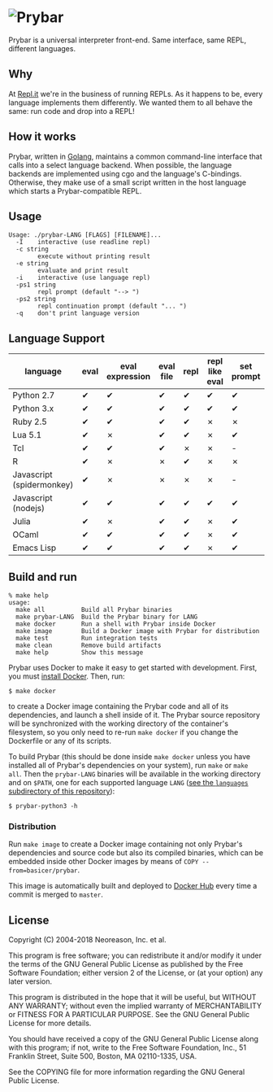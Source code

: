 # ![Prybar](logo.svg)

Prybar is a universal interpreter front-end. Same interface, same
REPL, different languages.

## Why

At [Repl.it](https://repl.it) we're in the business of running REPLs.
As it happens to be, every language implements them differently. We
wanted them to all behave the same: run code and drop into a REPL!

## How it works

Prybar, written in [Golang](https://golang.org/), maintains a common
command-line interface that calls into a select language backend. When
possible, the language backends are implemented using cgo and the
language's C-bindings. Otherwise, they make use of a small script
written in the host language which starts a Prybar-compatible REPL.

## Usage

    Usage: ./prybar-LANG [FLAGS] [FILENAME]...
      -I	interactive (use readline repl)
      -c string
        	execute without printing result
      -e string
        	evaluate and print result
      -i	interactive (use language repl)
      -ps1 string
        	repl prompt (default "--> ")
      -ps2 string
        	repl continuation prompt (default "... ")
      -q	don't print language version

## Language Support

| language                  | eval | eval expression | eval file | repl | repl like eval | set prompt |
| ------------------------- | ---- | --------------- | --------- | ---- | -------------- | ---------- |
| Python 2.7                | ✔    | ✔               | ✔         | ✔    | ✔              | ✔          |
| Python 3.x                | ✔    | ✔               | ✔         | ✔    | ✔              | ✔          |
| Ruby 2.5                  | ✔    | ✔               | ✔         | ✔    | ✗              | ✗          |
| Lua 5.1                   | ✔    | ✗               | ✔         | ✔    | ✗              | ✔          |
| Tcl                       | ✔    | ✔               | ✔         | ✗    | ✗              | -          |
| R                         | ✔    | ✗               | ✗         | ✔    | ✗              | ✗          |
| Javascript (spidermonkey) | ✔    | ✗               | ✗         | ✗    | ✗              | -          |
| Javascript (nodejs)       | ✔    | ✔               | ✔         | ✔    | ✔              | ✔          |
| Julia                     | ✔    | ✗               | ✔         | ✔    | ✗              | ✔          |
| OCaml                     | ✔    | ✔               | ✔         | ✔    | ✗              | ✔          |
| Emacs Lisp                | ✔    | ✔               | ✔         | ✔    | ✗              | ✔          |

## Build and run

    % make help
    usage:
      make all          Build all Prybar binaries
      make prybar-LANG  Build the Prybar binary for LANG
      make docker       Run a shell with Prybar inside Docker
      make image        Build a Docker image with Prybar for distribution
      make test         Run integration tests
      make clean        Remove build artifacts
      make help         Show this message

Prybar uses Docker to make it easy to get started with development.
First, you must [install Docker](https://docs.docker.com/install/).
Then, run:

    $ make docker

to create a Docker image containing the Prybar code and all of its
dependencies, and launch a shell inside of it. The Prybar source
repository will be synchronized with the working directory of the
container's filesystem, so you only need to re-run `make docker` if
you change the Dockerfile or any of its scripts.

To build Prybar (this should be done inside `make docker` unless you
have installed all of Prybar's dependencies on your system), run
`make` or `make all`. Then the `prybar-LANG` binaries will be
available in the working directory and on `$PATH`, one for each
supported language `LANG` ([see the `languages` subdirectory of this
repository](languages)):

    $ prybar-python3 -h

### Distribution

Run `make image` to create a Docker image containing not only Prybar's
dependencies and source code but also its compiled binaries, which can
be embedded inside other Docker images by means of `COPY
--from=basicer/prybar`.

This image is automatically built and deployed to [Docker
Hub](https://hub.docker.com/) every time a commit is merged to
`master`.

## License

Copyright (C) 2004-2018 Neoreason, Inc. et al.

This program is free software; you can redistribute it and/or
modify it under the terms of the GNU General Public License
as published by the Free Software Foundation; either version 2
of the License, or (at your option) any later version.

This program is distributed in the hope that it will be useful,
but WITHOUT ANY WARRANTY; without even the implied warranty of
MERCHANTABILITY or FITNESS FOR A PARTICULAR PURPOSE. See the
GNU General Public License for more details.

You should have received a copy of the GNU General Public License
along with this program; if not, write to the Free Software
Foundation, Inc., 51 Franklin Street, Suite 500, Boston, MA
02110-1335, USA.

See the COPYING file for more information regarding the GNU General
Public License.
